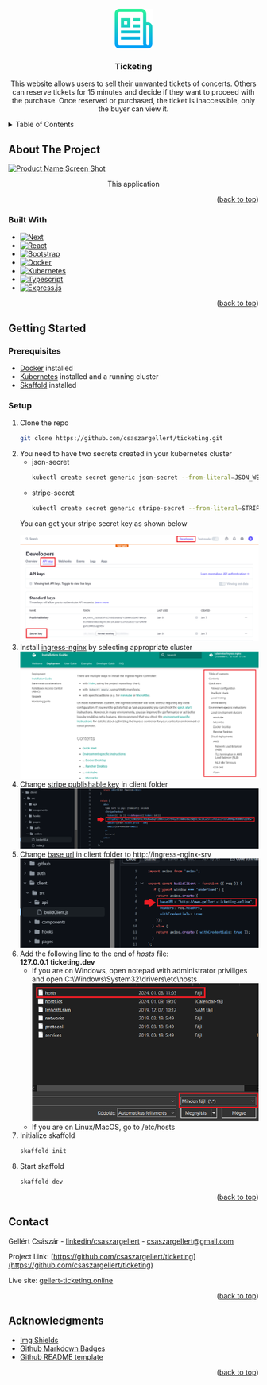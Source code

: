 <a name="readme-top"></a>
<!-- PROJECT SHIELDS -->
<!--
*** I'm using markdown "reference style" links for readability.
*** Reference links are enclosed in brackets [ ] instead of parentheses ( ).
*** See the bottom of this document for the declaration of the reference variables
*** for contributors-url, forks-url, etc. This is an optional, concise syntax you may use.
*** https://www.markdownguide.org/basic-syntax/#reference-style-links
-->
<div align="center">
  <a href="https://github.com/csaszargellert/ticketing">
    <img src="images/logo.png" alt="Logo" width="80" height="80">
  </a>
  
  <h3 align="center">Ticketing</h3>
  
  <p align="center">
    This website allows users to sell their unwanted tickets of concerts. Others can reserve tickets for 15 minutes and decide if they want to proceed with the purchase. Once reserved or purchased, the ticket is inaccessible, only the buyer can view it.
  </p>
</div>

<!-- TABLE OF CONTENTS -->
<details>
  <summary>Table of Contents</summary>
  <ol>
    <li>
      <a href="#about-the-project">About The Project</a>
      <ul>
        <li><a href="#built-with">Built With</a></li>
      </ul>
    </li>
    <li>
      <a href="#getting-started">Getting Started</a>
      <ul>
        <li><a href="#prerequisites">Prerequisites</a></li>
        <li><a href="#setup">Setup</a></li>
      </ul>
    </li>
    <li><a href="#contact">Contact</a></li>
    <li><a href="#acknowledgments">Acknowledgments</a></li>
  </ol>
</details>



<!-- ABOUT THE PROJECT -->
## About The Project

[![Product Name Screen Shot][product-screenshot]](http://www.gellert-ticketing.online)
<p align="center">This application </p>

<p align="right">(<a href="#readme-top">back to top</a>)</p>



### Built With

* [![Next][Next.js]][Next-url]
* [![React][React.js]][React-url]
* [![Bootstrap][Bootstrap.com]][Bootstrap-url]
* [![Docker][Docker.com]][Docker-url]
* [![Kubernetes][Kubernetes.io]][Kubernetes-url]
* [![Typescript][Typescript.org]][Typescript-url]
* [![Express.js][Express.js]][Express-url]

<p align="right">(<a href="#readme-top">back to top</a>)</p>



<!-- GETTING STARTED -->
## Getting Started
### Prerequisites

* [Docker](https://www.docker.com/) installed
* [Kubernetes](https://kubernetes.io/) installed and a running cluster 
* [Skaffold](https://skaffold.dev/) installed

### Setup

1. Clone the repo
   ```sh
   git clone https://github.com/csaszargellert/ticketing.git
   ```
2. You need to have two secrets created in your kubernetes cluster
   * json-secret
     ```sh
     kubectl create secret generic json-secret --from-literal=JSON_WEB_TOKEN_KEY="<YOUR UNIQUE VALUE>"
     ```
   * stripe-secret
     ```sh
     kubectl create secret generic stripe-secret --from-literal=STRIPE_KEY="<YOUR STRIPE SECRET KEY>"
     ```
   <p>You can get your stripe secret key as shown below</p>
   <img src="images/stripe-secret-key.png" alt="stripe page" />
3. Install [ingress-nginx](https://kubernetes.github.io/ingress-nginx/deploy/) by selecting appropriate cluster
   <img src="images/ingress-nginx.png" alt="ingress nginx deployment page" />
4. Change [stripe publishable key](https://github.com/csaszargellert/ticketing/blob/master/client/src/pages/orders/%5BorderId%5D.js) in client folder
   <img src="images/stripe-publishable-key.png" alt="code snippet" />
5. Change [base url](https://github.com/csaszargellert/ticketing/blob/master/client/src/api/buildClient.js) in client folder to http://ingress-nginx-srv
   <img src="images/base-url.png" alt="code snippet" />
6. Add the following line to the end of *hosts* file:
   <br />
   **127.0.0.1 ticketing.dev**
   * If you are on Windows, open notepad with administrator priviliges and open C:\Windows\System32\drivers\etc\hosts
     <img src="images/hosts.png" alt="how to open hosts file on windows" />
   * If you are on Linux/MacOS, go to /etc/hosts
8. Initialize skaffold
   ```sh
   skaffold init
   ```
9. Start skaffold
   ```sh
   skaffold dev
   ```

<p align="right">(<a href="#readme-top">back to top</a>)</p>

<!-- CONTACT -->
## Contact

Gellért Császár - [linkedin/csaszargellert](https://www.linkedin.com/in/gellert-csaszar/) - csaszargellert@gmail.com

Project Link: [https://github.com/csaszargellert/ticketing](https://github.com/csaszargellert/ticketing)

Live site: [gellert-ticketing.online](https://www.gellert-ticketing.online/)

<p align="right">(<a href="#readme-top">back to top</a>)</p>

<!-- ACKNOWLEDGMENTS -->
## Acknowledgments

* [Img Shields](https://shields.io)
* [Github Markdown Badges](https://github.com/Ileriayo/markdown-badges)
* [Github README template](https://github.com/othneildrew/Best-README-Template)

<p align="right">(<a href="#readme-top">back to top</a>)</p>



<!-- MARKDOWN LINKS & IMAGES -->
<!-- https://www.markdownguide.org/basic-syntax/#reference-style-links -->
[linkedin-shield]: https://img.shields.io/badge/-LinkedIn-black.svg?style=for-the-badge&logo=linkedin&colorB=555
[linkedin-url]: https://linkedin.com/in/csaszargellert
[product-screenshot]: images/screenshot.png
[Next.js]: https://img.shields.io/badge/next.js-000000?style=for-the-badge&logo=nextdotjs&logoColor=white
[Next-url]: https://nextjs.org/
[React.js]: https://img.shields.io/badge/React-20232A?style=for-the-badge&logo=react&logoColor=61DAFB
[React-url]: https://reactjs.org/
[Bootstrap.com]: https://img.shields.io/badge/Bootstrap-563D7C?style=for-the-badge&logo=bootstrap&logoColor=white
[Bootstrap-url]: https://getbootstrap.com
[Docker.com]: https://img.shields.io/badge/docker-%230db7ed.svg?style=for-the-badge&logo=docker&logoColor=white
[Docker-url]: https://www.docker.com/
[Kubernetes.io]: https://img.shields.io/badge/kubernetes-%23326ce5.svg?style=for-the-badge&logo=kubernetes&logoColor=white
[Kubernetes-url]: https://kubernetes.io/
[Typescript.org]: https://img.shields.io/badge/typescript-%23007ACC.svg?style=for-the-badge&logo=typescript&logoColor=white
[Typescript-url]: https://www.typescriptlang.org/
[Express.js]: https://img.shields.io/badge/express.js-%23404d59.svg?style=for-the-badge&logo=express&logoColor=%2361DAFB
[Express-url]: https://expressjs.com/

